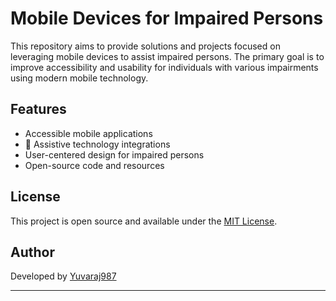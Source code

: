 # Mobile Devices for Impaired Persons

This repository aims to provide solutions and projects focused on leveraging mobile devices to assist impaired persons. The primary goal is to improve accessibility and usability for individuals with various impairments using modern mobile technology.

## Features

- Accessible mobile applications
- 📱 Assistive technology integrations
- User-centered design for impaired persons
- Open-source code and resources

## License

This project is open source and available under the [MIT License](LICENSE).

## Author

Developed by [Yuvaraj987](https://github.com/Yuvaraj987)

---
